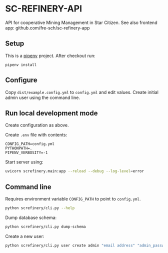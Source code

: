 # SC-REFINERY-API

API for cooperative Mining Management in Star Citizen.
See also frontend app: github.com/fre-sch/sc-refinery-app


## Setup

This is a [pipenv](https://pipenv.pypa.io/) project. After checkout run:

```
pipenv install
```

## Configure

Copy ``dist/example.config.yml`` to ``config.yml`` and edit values.
Create initial admin user using the command line.


## Run local development mode

Create configuration as above.

Create ``.env`` file with contents:

```
CONFIG_PATH=config.yml
PYTHONPATH=.
PIPENV_VERBOSITY=-1
```

Start server using:

```bash
uvicorn screfinery.main:app --reload --debug --log-level=error
```


## Command line

Requires environment variable ``CONFIG_PATH`` to point to ``config.yml``.

```bash
python screfinery/cli.py --help
```

Dump database schema:
```bash
python screfinery/cli.py dump-schema
```

Create a new user:
```bash
python screfinery/cli.py user create admin "email address" "admin_password" "*,admin"
```